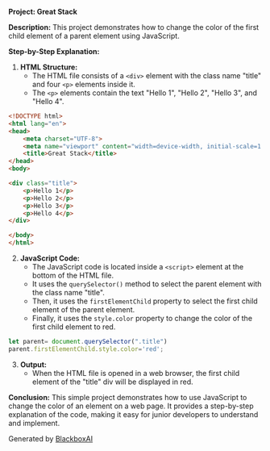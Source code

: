  **Project: Great Stack**

**Description:**
This project demonstrates how to change the color of the first child element of a parent element using JavaScript.

**Step-by-Step Explanation:**

1. **HTML Structure:**
   - The HTML file consists of a `<div>` element with the class name "title" and four `<p>` elements inside it.
   - The `<p>` elements contain the text "Hello 1", "Hello 2", "Hello 3", and "Hello 4".

```html
<!DOCTYPE html>
<html lang="en">
<head>
    <meta charset="UTF-8">
    <meta name="viewport" content="width=device-width, initial-scale=1.0">
    <title>Great Stack</title>
</head>
<body>

<div class="title">
    <p>Hello 1</p>
    <p>Hello 2</p>
    <p>Hello 3</p>
    <p>Hello 4</p>
</div>

</body>
</html>
```

2. **JavaScript Code:**
   - The JavaScript code is located inside a `<script>` element at the bottom of the HTML file.
   - It uses the `querySelector()` method to select the parent element with the class name "title".
   - Then, it uses the `firstElementChild` property to select the first child element of the parent element.
   - Finally, it uses the `style.color` property to change the color of the first child element to red.

```javascript
let parent= document.querySelector(".title")
parent.firstElementChild.style.color='red';
```

3. **Output:**
   - When the HTML file is opened in a web browser, the first child element of the "title" div will be displayed in red.

**Conclusion:**
This simple project demonstrates how to use JavaScript to change the color of an element on a web page. It provides a step-by-step explanation of the code, making it easy for junior developers to understand and implement.

Generated by [BlackboxAI](https://www.blackbox.ai)